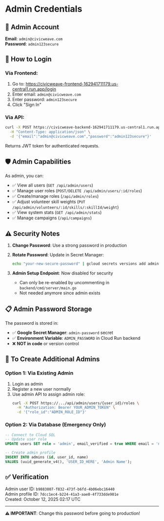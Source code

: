 # Admin Credentials

## 🔐 Admin Account

**Email**: `admin@civicweave.com`  
**Password**: `admin123secure`

## 🚀 How to Login

### Via Frontend:
1. Go to: https://civicweave-frontend-162941711179.us-central1.run.app/login
2. Enter email: `admin@civicweave.com`
3. Enter password: `admin123secure`
4. Click "Sign In"

### Via API:
```bash
curl -X POST https://civicweave-backend-162941711179.us-central1.run.app/api/auth/login \
  -H "Content-Type: application/json" \
  -d '{"email":"admin@civicweave.com","password":"admin123secure"}'
```

Returns JWT token for authenticated requests.

## 🛡️ Admin Capabilities

As admin, you can:
- ✅ View all users (`GET /api/admin/users`)
- ✅ Manage user roles (`POST/DELETE /api/admin/users/:id/roles`)
- ✅ Create/manage roles (`/api/admin/roles`)
- ✅ Adjust volunteer skill weights (`PUT /api/admin/volunteers/:id/skills/:skillId/weight`)
- ✅ View system stats (`GET /api/admin/stats`)
- ✅ Manage campaigns (`/api/campaigns`)

## ⚠️ Security Notes

1. **Change Password**: Use a strong password in production
2. **Rotate Password**: Update in Secret Manager:
   ```bash
   echo "your-new-secure-password" | gcloud secrets versions add admin-password --data-file=-
   ```

3. **Admin Setup Endpoint**: Now disabled for security
   - Can only be re-enabled by uncommenting in `backend/cmd/server/main.go`
   - Not needed anymore since admin exists

## 📋 Admin Password Storage

The password is stored in:
- ✅ **Google Secret Manager**: `admin-password` secret
- ✅ **Environment Variable**: `ADMIN_PASSWORD` in Cloud Run backend
- ❌ **NOT in code** or version control

## 🔄 To Create Additional Admins

### Option 1: Via Existing Admin
1. Login as admin
2. Register a new user normally
3. Use admin API to assign admin role:
   ```bash
   curl -X POST https://.../api/admin/users/{user_id}/roles \
     -H "Authorization: Bearer YOUR_ADMIN_TOKEN" \
     -d '{"role_id":"ADMIN_ROLE_ID"}'
   ```

### Option 2: Via Database (Emergency Only)
```sql
-- Connect to Cloud SQL
-- Update user role
UPDATE users SET role = 'admin', email_verified = true WHERE email = 'newadmin@example.com';

-- Create admin profile
INSERT INTO admins (id, user_id, name) 
VALUES (uuid_generate_v4(), 'USER_ID_HERE', 'Admin Name');
```

## ✅ Verification

Admin user ID: `b9883807-f832-473f-b6fd-4b06ebc16440`  
Admin profile ID: `7dcc1ec4-b224-41a3-aae0-4f733dde901e`  
Created: October 12, 2025 02:17 UTC

---

**⚠️ IMPORTANT**: Change this password before going to production!

